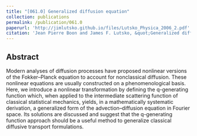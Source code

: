```yaml
---
title: "[061.0] Generalized diffusion equation"
collection: publications
permalink: /publication/061.0
paperurl: 'http://jimlutsko.github.io/files/Lutsko_Physica_2006_2.pdf'
citation: 'Jean Pierre Boon and James F. Lutsko, &quot;Generalized diffusion equation&quot;, <i>Physica A</i>, <strong>368</strong>, 55 (2006)'
---
```

Abstract
---
Modern analyses of diffusion processes have proposed nonlinear versions of the Fokker–Planck equation to account for nonclassical diffusion. These nonlinear equations are usually constructed on a phenomenological basis. Here, we introduce a nonlinear transformation by defining the q-generating function which, when applied to the intermediate scattering function of classical statistical mechanics, yields, in a mathematically systematic derivation, a generalized form of the advection–diffusion equation in Fourier space. Its solutions are discussed and suggest that the q-generating function approach should be a useful method to generalize classical diffusive transport formulations.
